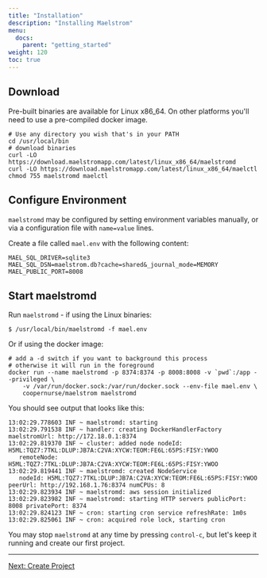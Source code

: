 ```yaml
---
title: "Installation"
description: "Installing Maelstrom"
menu:
  docs:
    parent: "getting_started"
weight: 120
toc: true
---
```


## Download

Pre-built binaries are available for Linux x86_64. On other platforms you'll need to use a pre-compiled docker image.

```
# Use any directory you wish that's in your PATH
cd /usr/local/bin
# download binaries
curl -LO https://download.maelstromapp.com/latest/linux_x86_64/maelstromd
curl -LO https://download.maelstromapp.com/latest/linux_x86_64/maelctl
chmod 755 maelstromd maelctl
```

## Configure Environment

`maelstromd` may be configured by setting environment variables manually, or via a configuration file with `name=value`
lines.

Create a file called `mael.env` with the following content:

```
MAEL_SQL_DRIVER=sqlite3
MAEL_SQL_DSN=maelstrom.db?cache=shared&_journal_mode=MEMORY
MAEL_PUBLIC_PORT=8008
```

## Start maelstromd

Run `maelstromd` - if using the Linux binaries:

```
$ /usr/local/bin/maelstromd -f mael.env
```

Or if using the docker image:

```
# add a -d switch if you want to background this process
# otherwise it will run in the foreground
docker run --name maelstromd -p 8374:8374 -p 8008:8008 -v `pwd`:/app --privileged \
    -v /var/run/docker.sock:/var/run/docker.sock --env-file mael.env \
    coopernurse/maelstrom maelstromd
```

You should see output that looks like this:
```
13:02:29.778603 INF ~ maelstromd: starting
13:02:29.791538 INF ~ handler: creating DockerHandlerFactory maelstromUrl: http://172.18.0.1:8374
13:02:29.819370 INF ~ cluster: added node nodeId: H5ML:TQZ7:7TKL:DLUP:JB7A:C2VA:XYCW:TEOM:FE6L:65PS:FISY:YWOO
   remoteNode: H5ML:TQZ7:7TKL:DLUP:JB7A:C2VA:XYCW:TEOM:FE6L:65PS:FISY:YWOO
13:02:29.819441 INF ~ maelstromd: created NodeService
   nodeId: H5ML:TQZ7:7TKL:DLUP:JB7A:C2VA:XYCW:TEOM:FE6L:65PS:FISY:YWOO peerUrl: http://192.168.1.76:8374 numCPUs: 8
13:02:29.823934 INF ~ maelstromd: aws session initialized
13:02:29.823982 INF ~ maelstromd: starting HTTP servers publicPort: 8008 privatePort: 8374
13:02:29.824123 INF ~ cron: starting cron service refreshRate: 1m0s
13:02:29.825061 INF ~ cron: acquired role lock, starting cron
```

You may stop `maelstromd` at any time by pressing `control-c`, but let's keep it running and create our first project.

---

[Next: Create Project](create_project.html)
